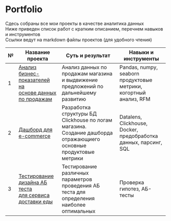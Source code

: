 # Portfolio

Сдесь собраны все мои проекты в качестве аналитика данных <br>
Ниже приведен список работ с кратким описанием, перечнем навыков и инструментов <br>
Ссылки ведут на markdown файлы проектов (для удобного чтения)


|№| Название проекта | Суть и результат | 	Навыки и инструменты |
|----------|----------|----------|----------|
|1   |[Анализ бизнес-показателей на <br> основе данных по продажам](https://github.com/Dait502/portfolio/blob/main/projects/EDA/Eda%20project.md) | Анализ данных по продажам магазина и выдвижение предложений по дальнейшему развитию  | Pandas, numpy, seaborn <br>  продуктовые метрики, когортный анализ, RFM  |
| 2    | [Дашборд для  e-commerce](https://github.com/Dait502/portfolio/blob/main/projects/Dashboard/Dashboard.md) | Разработка структуры БД Clickhouse по логам магазина. <br> Создание дашборда отражающиего основные продуктовые метрики |  Datalens, Clickhouse, Docker,  <br>  предобработка данных,  парсинг, SQL  | 
| 3    | [Тестирование дизайна АБ теста <br> для сервиса доставки еды](https://github.com/Dait502/portfolio/blob/main/projects/AB-test/AB-test.md) | Тестирование различных параметров проведения АБ теста для определения наиболее оптимальных |Проверка гипотез, АБ-тесты   |





